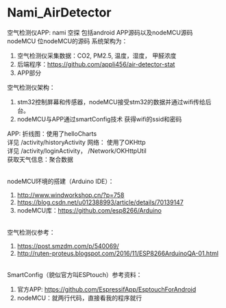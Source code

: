 # Nami_AirDetector
空气检测仪APP: nami 空探
包括android APP源码以及nodeMCU源码
<br>nodeMCU 位nodeMCU的源码
系统架构为：
1. 空气检测仪采集数据：CO2, PM2.5, 温度，湿度， 甲醛浓度
2. 后端程序：https://github.com/appli456/air-detector-stat
3. APP部分

空气检测仪架构：
1. stm32控制屏幕和传感器，nodeMCU接受stm32的数据并通过wifi传给后台。
2. nodeMCU与APP通过smartConfig技术 获得wifi的ssid和密码

APP:
折线图：使用了helloCharts
<br>详见 /activity/historyActivity
网络： 使用了OKHttp
<br>详见 /activity/loginActivity， /Network/OKHttpUtil
<br>获取天气信息：聚合数据

<br>nodeMCU环境的搭建（Arduino IDE）：
1. http://www.windworkshop.cn/?p=758
2. https://blog.csdn.net/u012388993/article/details/70139147
3. nodeMCU库：https://github.com/esp8266/Arduino

<br>空气检测仪参考：
1. https://post.smzdm.com/p/540069/
2. http://ruten-proteus.blogspot.com/2016/11/ESP8266ArduinoQA-01.html

<br>SmartConfig（貌似官方叫ESPtouch）参考资料：
1. 官方APP: https://github.com/EspressifApp/EsptouchForAndroid
2. nodeMCU：就两行代码，直接看我的程序就行


